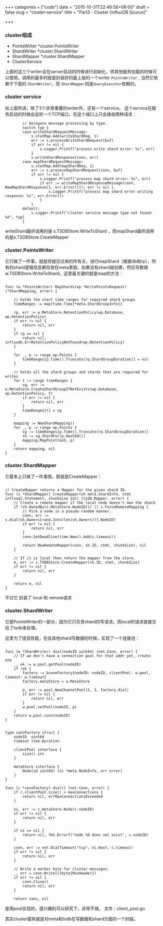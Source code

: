 +++
categories = ["code"]
date = "2015-10-31T22:46:56+08:00"
draft = false
slug = "cluster-service"
title = "Part3 - Cluster [InfluxDB Source]"

+++

### cluster组成

* PointsWriter  *cluster.PointsWriter
* ShardWriter   *cluster.ShardWriter
* ShardMapper   *cluster.ShardMapper
* ClusterService

上面的这三个writer会在server启动的时候进行初始化，供其他服务加载的时候可以使用，调用的最多的就是封装好的最上层的一个writer `PointsWriter` , 当然它依赖于下面的 `ShardWriter`，而 `ShardMapper`则是`QueryExecutor`依赖的。


### cluster service

如上面所讲，除了3个非常重要的writer外，还有一个service。
这个service在服务启动的时候会监听一个TCP端口，在这个端口上只会接收两种请求：

``` golang
		// Delegate message processing by type.
		switch typ {
		case writeShardRequestMessage:
			s.statMap.Add(writeShardReq, 1)
			err := s.processWriteShardRequest(buf)
			if err != nil {
				s.Logger.Printf("process write shard error: %s", err)
			}
			s.writeShardResponse(conn, err)
		case mapShardRequestMessage:
			s.statMap.Add(mapShardReq, 1)
			err := s.processMapShardRequest(conn, buf)
			if err != nil {
				s.Logger.Printf("process map shard error: %s", err)
				if err := writeMapShardResponseMessage(conn, NewMapShardResponse(1, err.Error())); err != nil {
					s.Logger.Printf("process map shard error writing response: %s", err.Error())
				}
			}
		default:
			s.Logger.Printf("cluster service message type not found: %d", typ)
		}

```

writeShard最终调用的是 s.TSDBStore.WriteToShard ，而mapShard最终调用的是s.TSDBStore.CreateMapper


### cluster.PointsWriter

它只做了一件事，就是将提交过来的所有点，进行mapShard（根据db和rp），所有的shard逻辑信息都存放在meta里面，如果没有shard就创建，然后写数据w.TSDBStore.WriteToShard。这里最关键的就是map的方法：

``` golang

func (w *PointsWriter) MapShards(wp *WritePointsRequest) (*ShardMapping, error) {

	// holds the start time ranges for required shard groups
	timeRanges := map[time.Time]*meta.ShardGroupInfo{}

	rp, err := w.MetaStore.RetentionPolicy(wp.Database, wp.RetentionPolicy)
	if err != nil {
		return nil, err
	}
	if rp == nil {
		return nil, influxdb.ErrRetentionPolicyNotFound(wp.RetentionPolicy)
	}

	for _, p := range wp.Points {
		timeRanges[p.Time().Truncate(rp.ShardGroupDuration)] = nil
	}

	// holds all the shard groups and shards that are required for writes
	for t := range timeRanges {
		sg, err := w.MetaStore.CreateShardGroupIfNotExists(wp.Database, wp.RetentionPolicy, t)
		if err != nil {
			return nil, err
		}
		timeRanges[t] = sg
	}

	mapping := NewShardMapping()
	for _, p := range wp.Points {
		sg := timeRanges[p.Time().Truncate(rp.ShardGroupDuration)]
		sh := sg.ShardFor(p.HashID())
		mapping.MapPoint(&sh, p)
	}
	return mapping, nil
}

```



### cluster.ShardMapper

它基本上只做了一件事情，那就是CreateMapper：


``` golang

// CreateMapper returns a Mapper for the given shard ID.
func (s *ShardMapper) CreateMapper(sh meta.ShardInfo, stmt influxql.Statement, chunkSize int) (tsdb.Mapper, error) {
	// Create a remote mapper if the local node doesn't own the shard.
	if !sh.OwnedBy(s.MetaStore.NodeID()) || s.ForceRemoteMapping {
		// Pick a node in a pseudo-random manner.
		conn, err := s.dial(sh.Owners[rand.Intn(len(sh.Owners))].NodeID)
		if err != nil {
			return nil, err
		}
		conn.SetDeadline(time.Now().Add(s.timeout))

		return NewRemoteMapper(conn, sh.ID, stmt, chunkSize), nil
	}

	// If it is local then return the mapper from the store.
	m, err := s.TSDBStore.CreateMapper(sh.ID, stmt, chunkSize)
	if err != nil {
		return nil, err
	}

	return m, nil
}

```
不过它 封装了 local 和 remote请求

### cluster.ShardWriter

它是PointsWriter的一部分，因为它只负责shard的写请求。而local的请求直接交给了tsdb来处理。

这里为了提高性能，在往其他shard写数据的时候，实现了一个连接池：

``` glolang 

func (w *ShardWriter) dial(nodeID uint64) (net.Conn, error) {
	// If we don't have a connection pool for that addr yet, create one
	_, ok := w.pool.getPool(nodeID)
	if !ok {
		factory := &connFactory{nodeID: nodeID, clientPool: w.pool, timeout: w.timeout}
		factory.metaStore = w.MetaStore

		p, err := pool.NewChannelPool(1, 3, factory.dial)
		if err != nil {
			return nil, err
		}
		w.pool.setPool(nodeID, p)
	}
	return w.pool.conn(nodeID)
}


type connFactory struct {
	nodeID  uint64
	timeout time.Duration

	clientPool interface {
		size() int
	}

	metaStore interface {
		Node(id uint64) (ni *meta.NodeInfo, err error)
	}
}

func (c *connFactory) dial() (net.Conn, error) {
	if c.clientPool.size() > maxConnections {
		return nil, errMaxConnectionsExceeded
	}

	ni, err := c.metaStore.Node(c.nodeID)
	if err != nil {
		return nil, err
	}

	if ni == nil {
		return nil, fmt.Errorf("node %d does not exist", c.nodeID)
	}

	conn, err := net.DialTimeout("tcp", ni.Host, c.timeout)
	if err != nil {
		return nil, err
	}

	// Write a marker byte for cluster messages.
	_, err = conn.Write([]byte{MuxHeader})
	if err != nil {
		conn.Close()
		return nil, err
	}

	return conn, nil

```

是用pool实现的，感兴趣的可以研究下，非常不错。 文件：client_pool.go 

其实cluster服务就是对meta和tsdb在写数据和shard方面的一个封装。